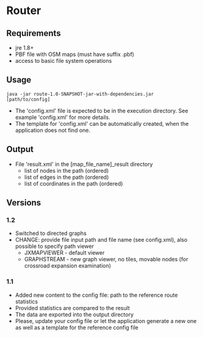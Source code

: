 # Router

## Requirements ##

- jre 1.8+
- PBF file with OSM maps (must have suffix .pbf)
- access to basic file system operations 

## Usage ##

    java -jar route-1.0-SNAPSHOT-jar-with-dependencies.jar [path/to/config]

- The 'config.xml' file is expected to be in the execution directory. See example 'config.xml' for more details.
- The template for 'config.xml' can be automatically created, when the application does not find one.

## Output ##

- File 'result.xml' in the [map_file_name]_result directory
    - list of nodes in the path (ordered)
    - list of edges in the path (ordered)
    - list of coordinates in the path (ordered)

## Versions ##

### 1.2 ###
- Switched to directed graphs
- CHANGE: provide file input path and file name (see config.xml), also possible to specify path viewer
    - JXMAPVIEWER - default viewer
    - GRAPHSTREAM - new graph viewer, no tiles, movable nodes (for crossroad expansion examination)

### 1.1 ###
- Added new content to the config file: path to the reference route statistics
- Provided statistics are compared to the result
- The data are exported into the output directory
- Please, update your config file or let the application generate a new one as well as a template for the reference config file
